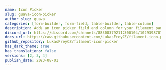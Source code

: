 ```yaml
---
name: Icon Picker
slug: guava-icon-picker
author_slug: guava
categories: [form-builder, form-field, table-builder, table-column]
description: Adds an icon picker field and column for your filament panel and form builder.
discord_url: https://discord.com/channels/883083792112300104/1029398707537449062
docs_url: https://raw.githubusercontent.com/LukasFreyCZ/filament-icon-picker/main/README.md
github_repository: LukasFreyCZ/filament-icon-picker
has_dark_theme: true
has_translations: false
versions: [2, 3, 4]
publish_date: 2023-08-01
---
```

